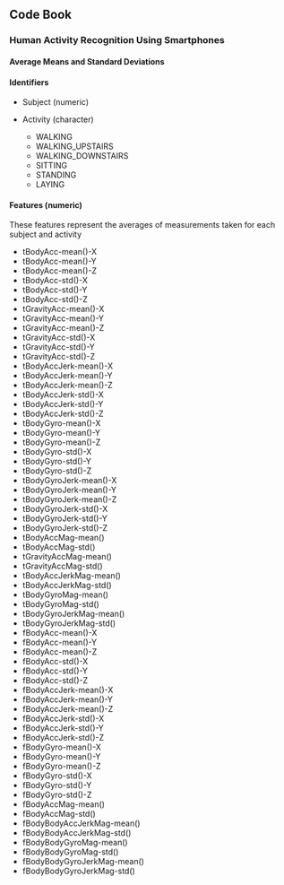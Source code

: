 ## Code Book ##
### Human Activity Recognition Using Smartphones ###
#### Average Means and Standard Deviations ####

#### Identifiers ####

 - Subject (numeric)

 - Activity (character)
   - WALKING
   - WALKING_UPSTAIRS
   - WALKING_DOWNSTAIRS
   - SITTING
   - STANDING
   - LAYING
 
#### Features (numeric) ####
These features represent the averages of measurements taken for each subject and activity

 - tBodyAcc-mean()-X
 - tBodyAcc-mean()-Y
 - tBodyAcc-mean()-Z
 - tBodyAcc-std()-X
 - tBodyAcc-std()-Y
 - tBodyAcc-std()-Z
 - tGravityAcc-mean()-X
 - tGravityAcc-mean()-Y
 - tGravityAcc-mean()-Z
 - tGravityAcc-std()-X
 - tGravityAcc-std()-Y
 - tGravityAcc-std()-Z
 - tBodyAccJerk-mean()-X
 - tBodyAccJerk-mean()-Y
 - tBodyAccJerk-mean()-Z
 - tBodyAccJerk-std()-X
 - tBodyAccJerk-std()-Y
 - tBodyAccJerk-std()-Z
 - tBodyGyro-mean()-X
 - tBodyGyro-mean()-Y
 - tBodyGyro-mean()-Z
 - tBodyGyro-std()-X
 - tBodyGyro-std()-Y
 - tBodyGyro-std()-Z
 - tBodyGyroJerk-mean()-X
 - tBodyGyroJerk-mean()-Y
 - tBodyGyroJerk-mean()-Z
 - tBodyGyroJerk-std()-X
 - tBodyGyroJerk-std()-Y
 - tBodyGyroJerk-std()-Z
 - tBodyAccMag-mean()
 - tBodyAccMag-std()
 - tGravityAccMag-mean()
 - tGravityAccMag-std()
 - tBodyAccJerkMag-mean()
 - tBodyAccJerkMag-std()
 - tBodyGyroMag-mean()
 - tBodyGyroMag-std()
 - tBodyGyroJerkMag-mean()
 - tBodyGyroJerkMag-std()
 - fBodyAcc-mean()-X
 - fBodyAcc-mean()-Y
 - fBodyAcc-mean()-Z
 - fBodyAcc-std()-X
 - fBodyAcc-std()-Y
 - fBodyAcc-std()-Z
 - fBodyAccJerk-mean()-X
 - fBodyAccJerk-mean()-Y
 - fBodyAccJerk-mean()-Z
 - fBodyAccJerk-std()-X
 - fBodyAccJerk-std()-Y
 - fBodyAccJerk-std()-Z
 - fBodyGyro-mean()-X
 - fBodyGyro-mean()-Y
 - fBodyGyro-mean()-Z
 - fBodyGyro-std()-X
 - fBodyGyro-std()-Y
 - fBodyGyro-std()-Z
 - fBodyAccMag-mean()
 - fBodyAccMag-std()
 - fBodyBodyAccJerkMag-mean()
 - fBodyBodyAccJerkMag-std()
 - fBodyBodyGyroMag-mean()
 - fBodyBodyGyroMag-std()
 - fBodyBodyGyroJerkMag-mean()
 - fBodyBodyGyroJerkMag-std()
